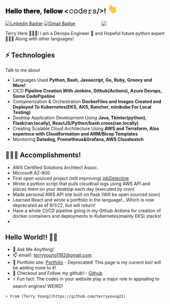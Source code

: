 <h2> 𝐇𝐞𝐥𝐥𝐨 𝐭𝐡𝐞𝐫𝐞, 𝐟𝐞𝐥𝐥𝐨𝐰 <𝚌𝚘𝚍𝚎𝚛𝚜/>! <img src="https://raw.githubusercontent.com/ABSphreak/ABSphreak/master/gifs/Hi.gif" width="30px"></h2>

<img align='right' src='https://user-images.githubusercontent.com/5713670/87202985-820dcb80-c2b6-11ea-9f56-7ec461c497c3.gif' width='200"'>

[![Linkedin Badge](https://img.shields.io/badge/-terryyoung-blue?style=flat-square&logo=Linkedin&logoColor=white&link=https://www.linkedin.com/in/terry-young/)](https://www.linkedin.com/in/terry-young/) 
[![Gmail Badge](https://img.shields.io/badge/-terryyoung1192@gmail.com-c14438?style=flat-square&logo=Gmail&logoColor=white&link=mailto:terryyoung1192@gmail.com)](mailto:terryyoung1192@gmail.com)

Terry Here 🧑🏾‍💻! I am a Devops Engineer 🚀 and Hopeful future python expert 🧑🏾‍💻 Along with other languages!
## ⚡ Technologies
Talk to me about
- Languages Used **Python, Bash, Javascript, Go, Ruby, Groovy and More!**
- CICD **Pipeline Creation With Jenkins, Github(Actions), Azure Devops, Some CodePipeline**
- Containerization & Orchestration **DockerFiles and Images Created and Deployed To Kubernetes(EKS, AKS, Rancher, minikube For Local Testing)**
- Desktop Application Development Using **Java, Tkinter(python), Flask(ran locally), ReactJS/Python/bash cross(ran locally)**
- Creating Scalable Cloud Architecture Using **AWS and Terraform, Also experince with Cloudformation and ARM/Bicep Templates**
- Monitoring **Datadog, Prometheus&Grafana, AWS Cloudwatch**

## 🧑🏾‍💻 Accomplishments!
- AWS Certified Solutions Architect Assoc.
- Microsoft AZ-900
- First open sourced project (still improving) [jobDetective](https://github.com/terryyoung22/Job-detective)
- Wrote a python script that pulls cloudtrail logs using AWS API and places them on your desktop each day (executed by cron)
- Made personal AWS API site built on flask (Will be open sourced soon)
- Learned React and wrote a portfolio in the language!...Which is now deprecated as of 9/1/22, but will return!
- Have a whole CI/CD pipeline going in my Github Actions for creation of docker containers and deployments to Kubernetes(mainly EKS) stacks!
- 

## Hello World!! 👋🏾
- 💬 Ask Me Anything!
- 📫 email!: [terryyoung1192@gmail.com](mailto:terryyoung1192@gmail.com)
- 🎯 Portfolio site: [Portfolio](http://portfolio.typrojects.io/) - Deprecated! This page is my current bio! will be adding more to it!
- 🔔 Checkout and Follow my github!:- [Github](http://github.typrojects.io/)
- ⚡ Fun fact: The codes in your website play a major role in appealing to search engines! WEIRD!


```⭐️ From [Terry Young](https://github.com/terryyoung22)```